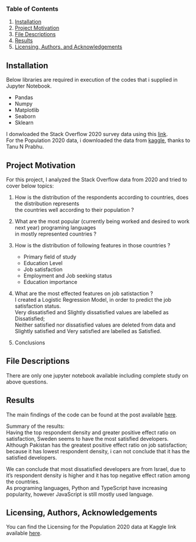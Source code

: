 ### Table of Contents

1. [Installation](#installation)
2. [Project Motivation](#motivation)
3. [File Descriptions](#files)
4. [Results](#results)
5. [Licensing, Authors, and Acknowledgements](#licensing)

## Installation <a name="installation"></a>

Below libraries are required in execution of the codes that i supplied in Jupyter Notebook.<br>
   * Pandas
   * Numpy
   * Matplotlib
   * Seaborn
   * Sklearn

I donwloaded the Stack Overflow 2020 survey data using this [link].<br>
For the Population 2020 data, i downloaded the data from [kaggle], thanks to Tanu N Prabhu.<br>

[link]: http://insights.stackoverflow.com/survey/ 
[kaggle]:https://www.kaggle.com/tanuprabhu/population-by-country-2020


## Project Motivation<a name="motivation"></a>

For this project, I analyzed the Stack Overflow data from 2020 and tried to cover below topics:

1. How is the distribution of the respondents according to countries, does the distribution represents<br> 
the countries well according to their population ?<br>

2. What are the most popular (currently being worked and desired to work next year) programing languages<br>
in mostly represented countries ?<br>

3. How is the distribution of following features in those countries ?<br>
   * Primary field of study
   * Education Level
   * Job satisfaction
   * Employment and Job seeking status
   * Education importance<br>
   
4. What are the most effected features on job satistaction ? <br>
   I created a Logistic Regression Model, in order to predict the job satisfaction status. <br>
   Very dissatisfied and Slightly dissatisfied values are labelled as Dissatisfied; <br>
   Neither satisfied nor dissatisfied values are deleted from data and Slightly satisfied and Very satisfied are labelled as Satisfied. <br>
   
 5. Conclusions <br> 

## File Descriptions <a name="files"></a>

There are only one jupyter notebook available including complete study on above questions. 

## Results<a name="results"></a>

The main findings of the code can be found at the post available [here](https://ozkanoztork.medium.com/you-are-a-satisfied-developer-arent-you-95170cc45ad4).<br>

Summary of the results:<br>
Having the top respondent density and greater positive effect ratio on satisfaction, Sweden seems to have the most satisfied developers.<br>
Although Pakistan has the greatest positive effect ratio on job satisfaction; because it has lowest respondent density, i can not conclude that it has the satisfied developers.<br>

We can conclude that most dissatisfied developers are from Israel, due to it’s respondent density is higher and it has top negative effect ration among the countries.<br>
As programing languages, Python and TypeScript have increasing popularity, however JavaScript is still mostly used language.<br>

## Licensing, Authors, Acknowledgements<a name="licensing"></a>

You can find the Licensing for the Population 2020 data at Kaggle link available [here](https://www.kaggle.com/tanuprabhu/population-by-country-2020).<br>
